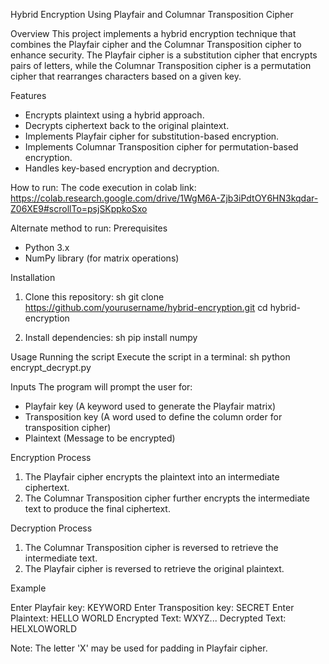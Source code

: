  Hybrid Encryption Using Playfair and Columnar Transposition Cipher

 Overview
This project implements a hybrid encryption technique that combines the Playfair cipher and the Columnar Transposition cipher to enhance security. The Playfair cipher is a substitution cipher that encrypts pairs of letters, while the Columnar Transposition cipher is a permutation cipher that rearranges characters based on a given key.

 Features
- Encrypts plaintext using a hybrid approach.
- Decrypts ciphertext back to the original plaintext.
- Implements Playfair cipher for substitution-based encryption.
- Implements Columnar Transposition cipher for permutation-based encryption.
- Handles key-based encryption and decryption.

How to run:
The code execution in colab link: https://colab.research.google.com/drive/1WgM6A-Zjb3iPdtOY6HN3kqdar-Z06XE9#scrollTo=psjSKppkoSxo

Alternate method to run:
 Prerequisites
- Python 3.x
- NumPy library (for matrix operations)

 Installation
1. Clone this repository:
   sh
   git clone https://github.com/yourusername/hybrid-encryption.git
   cd hybrid-encryption
   
2. Install dependencies:
   sh
   pip install numpy

   
 Usage
Running the script
Execute the script in a terminal:
sh
python encrypt_decrypt.py


 Inputs
The program will prompt the user for:
- Playfair key (A keyword used to generate the Playfair matrix)
- Transposition key (A word used to define the column order for transposition cipher)
- Plaintext (Message to be encrypted)

 Encryption Process
1. The Playfair cipher encrypts the plaintext into an intermediate ciphertext.
2. The Columnar Transposition cipher further encrypts the intermediate text to produce the final ciphertext.

 Decryption Process
1. The Columnar Transposition cipher is reversed to retrieve the intermediate text.
2. The Playfair cipher is reversed to retrieve the original plaintext.

 Example

Enter Playfair key: KEYWORD
Enter Transposition key: SECRET
Enter Plaintext: HELLO WORLD
Encrypted Text: WXYZ...
Decrypted Text: HELXLOWORLD

Note: The letter 'X' may be used for padding in Playfair cipher.






